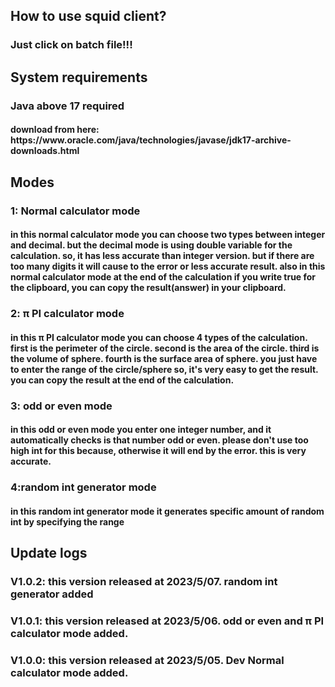 <h2>How to use squid client?
<h3>Just click on batch file!!!
<h2>System requirements
<h3>Java above 17 required
<h4>
download from here: 
https://www.oracle.com/java/technologies/javase/jdk17-archive-downloads.html
<h2>Modes
<h3>1: Normal calculator mode
<h4>in this normal calculator mode you can choose two types between integer and decimal. but the decimal mode is using double variable for the calculation. so, it has less accurate than integer version. but if there are too many digits it will cause to the error or less accurate result. also in this normal calculator mode at the end of the calculation if you write true for the clipboard, you can copy the result(answer) in your clipboard.
<h3>2: π PI calculator mode
<h4>in this π PI calculator mode you can choose 4 types of the calculation. first is the perimeter of the circle. second is the area of the circle. third is the volume of sphere. fourth is the surface area of sphere. you just have to enter the range of the circle/sphere so, it's very easy to get the result. you can copy the result at the end of the calculation.
<h3>3: odd or even mode
<h4>in this odd or even mode you enter one integer number, and it automatically checks is that number odd or even. please don't use too high int for this because, otherwise it will end by the error. this is very accurate.
<h3>4:random int generator mode
<h4>in this random int generator mode it generates specific amount of random int by specifying the range
<h2>Update logs
<h3>V1.0.2: this version released at 2023/5/07. random int generator added
<h3>V1.0.1: this version released at 2023/5/06. odd or even and π PI calculator mode added.
<h3>V1.0.0: this version released at 2023/5/05. Dev Normal calculator mode added.